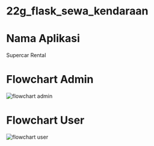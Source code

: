 # 22g_flask_sewa_kendaraan
# Nama Aplikasi
Supercar Rental 
# Flowchart Admin
![flowchart admin](https://github.com/user-attachments/assets/061c0a06-7fc6-41ac-8f48-e11e4c437ba1)

# Flowchart User
![flowchart user](https://github.com/user-attachments/assets/534dc20e-bd21-4e31-abf7-999abaa97948)
